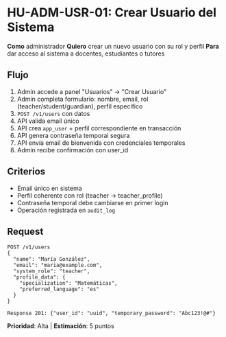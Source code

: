 # HU-ADM-USR-01: Crear Usuario del Sistema

**Como** administrador
**Quiero** crear un nuevo usuario con su rol y perfil
**Para** dar acceso al sistema a docentes, estudiantes o tutores

## Flujo
1. Admin accede a panel "Usuarios" → "Crear Usuario"
2. Admin completa formulario: nombre, email, rol (teacher/student/guardian), perfil específico
3. `POST /v1/users` con datos
4. API valida email único
5. API crea `app_user` + perfil correspondiente en transacción
6. API genera contraseña temporal segura
7. API envía email de bienvenida con credenciales temporales
8. Admin recibe confirmación con user_id

## Criterios
- Email único en sistema
- Perfil coherente con rol (teacher → teacher_profile)
- Contraseña temporal debe cambiarse en primer login
- Operación registrada en `audit_log`

## Request
```http
POST /v1/users
{
  "name": "María González",
  "email": "maria@example.com",
  "system_role": "teacher",
  "profile_data": {
    "specialization": "Matemáticas",
    "preferred_language": "es"
  }
}

Response 201: {"user_id": "uuid", "temporary_password": "Abc123!@#"}
```

**Prioridad**: Alta | **Estimación**: 5 puntos
